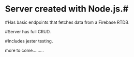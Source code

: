 # Server created with Node.js.#

#Has basic endpoints that fetches data from a Firebase RTDB.

#Server has full CRUD.

#Includes jester testing.

more to come.........
